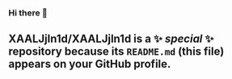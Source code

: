 ### Hi there 👋

## **XAALJjln1d/XAALJjln1d** is a ✨ _special_ ✨ repository because its `README.md` (this file) appears on your GitHub profile.

<!--
**XAALJjln1d/XAALJjln1d** is a ✨ _special_ ✨ repository because its `README.md` (this file) appears on your GitHub profile.

Here are some ideas to get you started:

- 🔭 I’m currently working on ...
- 🌱 I’m currently learning ...
- 👯 I’m looking to collaborate on ...
- 🤔 I’m looking for help with ...
- 💬 Ask me about ...
- 📫 How to reach me: ...
- 😄 Pronouns: ...
- ⚡ Fun fact: ...
-->
